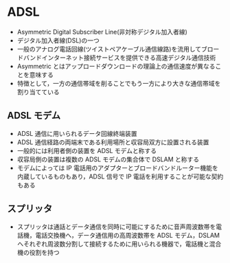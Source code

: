 # ADSL

-   Asymmetric Digital Subscriber Line(非対称デジタル加入者線)
-   デジタル加入者線(DSL)の一つ
-   一般のアナログ電話回線(ツイストペアケーブル通信線路)を流用してブロードバンドインターネット接続サービスを提供できる高速デジタル通信技術
-   Asymmetric とはアップロードダウンロードの理論上の通信速度が異なることを意味する
-   特徴として，一方の通信帯域を削ることでもう一方により大きな通信帯域を割り当てている

## ADSL モデム

-   ADSL 通信に用いられるデータ回線終端装置
-   ADSL 通信経路の両端末である利用場所と収容局双方に設置される装置
-   一般的には利用者側の装置を ADSL モデムと称する
-   収容局側の装置は複数の ADSL モデムの集合体で DSLAM と称する
-   モデムによっては IP 電話用のアダプターとブロードバンドルーター機能を内蔵しているものもあり，ADSL 信号で IP 電話を利用することが可能な契約もある

## スプリッタ

-   スプリッタは通話とデータ通信を同時に可能にするために音声周波数帯を電話機，電話交換機へ，データ通信用の高周波数帯を ADSL モデム，DSLAM へそれぞれ周波数分割して接続するために用いられる機器で，電話機と混合機の役割を持つ
